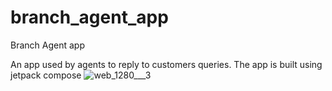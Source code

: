 # branch_agent_app
Branch Agent app

An app used by agents to reply to customers queries. The app is built using jetpack compose
![web_1280___3](https://user-images.githubusercontent.com/23453229/187173455-9aa76582-2952-497b-a8d8-39c25b39fa12.png)
